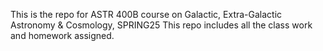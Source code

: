 This is the repo for ASTR 400B course on Galactic, Extra-Galactic Astronomy & Cosmology, SPRING25
This repo includes all the class work and homework assigned.
